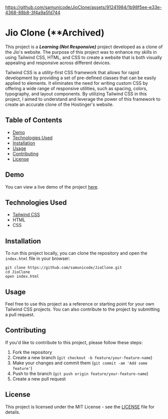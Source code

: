
https://github.com/samunicode/JioClone/assets/91241984/1b98f5ee-e33e-4368-88b8-3f4a9a5fd744

# Jio Clone (**Archived)

This project is a _**Learning (*Not Responsive*)**_ project developed as a clone of the Jio's website. The purpose of this project was to enhance my skills in using Tailwind CSS, HTML, and CSS to create a website that is both visually appealing and responsive across different devices.

Tailwind CSS is a utility-first CSS framework that allows for rapid development by providing a set of pre-defined classes that can be easily applied to elements. It eliminates the need for writing custom CSS by offering a wide range of responsive utilities, such as spacing, colors, typography, and layout components. By utilizing Tailwind CSS in this project, I aimed to understand and leverage the power of this framework to create an accurate clone of the Hostinger's website.

## Table of Contents

- [Demo](#demo)
- [Technologies Used](#technologies-used)
- [Installation](#installation)
- [Usage](#usage)
- [Contributing](#contributing)
- [License](#license)

## Demo

You can view a live demo of the project [here](https://samunicode.github.io/JioClone/).

## Technologies Used

- [Tailwind CSS](https://tailwindcss.com/)
- HTML
- CSS

## Installation

To run this project locally, you can clone the repository and open the `index.html` file in your browser:

```
git clone https://github.com/samunicode/JioClone.git
cd JioClone
open index.html
```


## Usage

Feel free to use this project as a reference or starting point for your own Tailwind CSS projects. You can also contribute to the project by submitting a pull request.

## Contributing

If you'd like to contribute to this project, please follow these steps:

1. Fork the repository
2. Create a new branch (`git checkout -b feature/your-feature-name`)
3. Make your changes and commit them (`git commit -am 'Add some feature'`)
4. Push to the branch (`git push origin feature/your-feature-name`)
5. Create a new pull request

## License

This project is licensed under the MIT License - see the [LICENSE](LICENSE) file for details.
